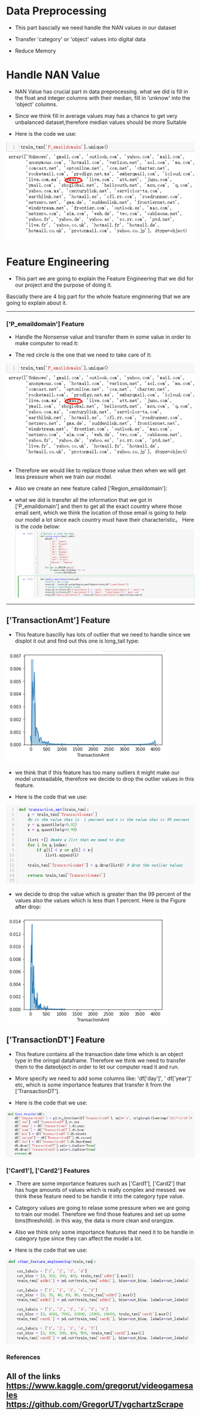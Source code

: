 # Data Preprocessing 

- This part bascially we need handle the NAN values in our dataset 

- Transfer 'category' or 'object' values into digital data

- Reduce Memory


# Handle NAN Value

- NAN Value has crucial part in data preprocessing. what we did is fill in the float and integer columns with their median, fill in 'unknow' into the 'object' columns.

- Since we think fill in average values may has a chance to get very unbalanced dataset,therefore median values should be more Suitable

- Here is the code we use:

![P_email](https://github.com/Adouken133/final_project/blob/master/FIGURE/unique_of_email.png)










# Feature Engineering 

- This part we are going to explain the Feature Engineering that we did for our project and the purpose of doing it.
  
Bascially there are 4 big part for the whole feature enginnering that we are going to explain about it.
  

-----

### ['P_emaildomain'] Feature 
- Handle the Nonsense value and transfer them in some value in order to make computer to read it:

- The red circle is the one that we need to take care of it:

![P_email](https://github.com/Adouken133/final_project/blob/master/FIGURE/unique_of_email.png)

- Therefore we would like to replace those value then when we will get less pressure when we train our model.

- Also we create an new feature called ['Region_emaildomain']:

- what we did is transfer all the information that we got in ['P_emaildomain'] and then to get all the exact country where those email    sent, which we think the location of those email is going to help our model a lot since each country must have their characteristic。 Here is the code below: ![P_email](https://github.com/Adouken133/final_project/blob/master/FIGURE/email_code.png)


-----

## ['TransactionAmt'] Feature

- This feature bascilly has lots of outlier that we need to handle since we displot it out and find out this one is long_tail type: 

![long_tail](https://github.com/Adouken133/final_project/blob/master/FIGURE/long_amt.png)

- we think that if this feature has too many outliers it might make our model unsteadable, therefore we decide to drop the outlier values in this feature. 

- Here is the code that we use:

![code_for drop_outlier](https://github.com/Adouken133/final_project/blob/master/FIGURE/code_for_drop_outlier.png)

- we decide to drop the value which is greater than the 99 percent of the values also the values which is less than 1 percent. Here is the Figure after drop: 

![drop_outlier](https://github.com/Adouken133/final_project/blob/master/FIGURE/drop_outlier.png)



## ['TransactionDT'] Feature

- This feature contains all the transaction date time which is an object type in the oringal dataframe. Therefore we think we need to transfer them to the dateobject in order to let our computer read it and run.

- More specify we need to add some columns like: 'df['day']', ' df['year']' etc, which is some importance features that transfer it from the ['TransactionDT'].

- Here is the code that we use:

![code_date](https://github.com/Adouken133/final_project/blob/master/FIGURE/code_date_transfer.png)


### ['Card1'], ['Card2'] Features

- .There are some importance features such as ['Card1'], ['Card2'] that has huge amounts of values which is really complex and messed. we think these feature need to be handle it into the category type value. 

- Category values are going to relase some pressure when we are going to train our model. Therefore we find those features and set up some bins(threshold). in this way, the data is more clean and orangize. 

- Also we think only some importance features that need it to be handle in category type since they can affect the model a lot.

- Here is the code that we use:

![other_feature](https://github.com/Adouken133/final_project/blob/master/FIGURE/other_feature_code.png)




### References
All of the links
https://www.kaggle.com/gregorut/videogamesales
https://github.com/GregorUT/vgchartzScrape
-------
